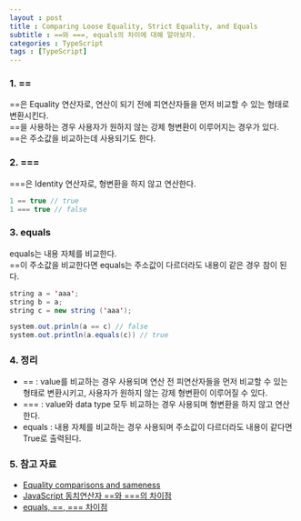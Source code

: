 ```yaml
---
layout : post
title : Comparing Loose Equality, Strict Equality, and Equals
subtitle : ==와 ===, equals의 차이에 대해 알아보자.
categories : TypeScript
tags : [TypeScript]
---
```


### 1. ==

==은 Equality 연산자로, 연산이 되기 전에 피연산자들을 먼저 비교할 수 있는 형태로 변환시킨다.<br/>
==을 사용하는 경우 사용자가 원하지 않는 강제 형변환이 이루어지는 경우가 있다.<br/>
==은 주소값을 비교하는데 사용되기도 한다.

### 2. ===

===은 Identity 연산자로, 형변환을 하지 않고 연산한다.

```TypeScript
1 == true // true
1 === true // false
```

### 3. equals

equals는 내용 자체를 비교한다.<br/>
==이 주소값을 비교한다면 equals는 주소값이 다르더라도 내용이 같은 경우 참이 된다.

```Java
string a = 'aaa';
string b = a;
string c = new string ('aaa');

system.out.prinln(a == c) // false
system.out.println(a.equals(c)) // true
```

### 4. 정리

- == : value를 비교하는 경우 사용되며 연산 전 피연산자들을 먼저 비교할 수 있는 형태로 변환시키고, 사용자가 원하지 않는 강제 형변환이 이루어질 수 있다.
- === : value와 data type 모두 비교하는 경우 사용되며 형변환을 하지 않고 연산한다.
- equals : 내용 자체를 비교하는 경우 사용되며 주소값이 다르더라도 내용이 같다면 True로 출력된다.

### 5. 참고 자료

- [Equality comparisons and sameness](https://developer.mozilla.org/en-US/docs/Web/JavaScript/Equality_comparisons_and_sameness)
- [JavaScript 동치연산자 ==와 ===의 차이점](https://hyunseob.github.io/2015/07/30/diffrence-between-equality-and-identity-in-javascript/)
- [equals, ==, === 차이점](https://velog.io/@somin_0/equals-%EC%B0%A8%EC%9D%B4%EC%A0%90)